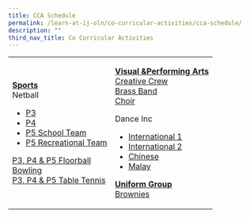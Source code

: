 ```yaml
---
title: CCA Schedule
permalink: /learn-at-ij-oln/co-curricular-activities/cca-schedule/
description: ""
third_nav_title: Co Curricular Activities
---
```

<table>
<tbody>
<tr>
<td>
<p><strong><u>Sports<br /></u></strong>Netball</p>
<ul>
<li><a href="/files/T4%20-%20P3%20Netball.pdf" target="_blank" rel="noopener">P3</a></li>
<li><a href="/files/T4%20-%20P4%20Netball.pdf" target="_blank" rel="noopener">P4</a></li>
<li><a href="/files/T4%20-%20P5%20Netball_School%20Team.pdf" target="_blank" rel="noopener">P5&nbsp;School Team</a></li>
<li><a href="/files/T4%20-%20P5%20Netball_Recreational%20Team.pdf" target="_blank" rel="noopener">P5 Recreational Team</a></li>
</ul>
<p><a href="/files/T4%20-%20Floorball.pdf" target="_blank" rel="noopener">P3, P4 &amp; P5 Floorball</a><br /><a href="/files/T4%20-%20Bowling.pdf" target="_blank" rel="noopener">Bowling</a><br /><a href="/files/T4%20-%20Table%20Tennis.pdf" target="_blank" rel="noopener">P3, P4 &amp; P5 Table Tennis</a></p>
</td>
<td>
<p><strong><u>Visual &amp;Performing Arts<br /></u></strong><a href="/files/T4%20-%20Creative%20Crew.pdf" target="_blank" rel="noopener">Creative Crew</a><br /><a href="/files/T4%20-%20Brass%20band.pdf" target="_blank" rel="noopener">Brass Band</a><br /><a href="/files/T4%20-%20Choir.pdf" target="_blank" rel="noopener">Choir</a></p>
<p>Dance Inc</p>
<ul>
<li><a href="/files/T4%20-%20Dance%20Inc%201.pdf" target="_blank" rel="noopener">International 1</a></li>
<li><a href="/files/T4%20-%20Dance%20Inc%202.pdf" target="_blank" rel="noopener">International 2</a></li>
<li><a href="/files/T4%20-%20Dance%20Inc%203.pdf" target="_blank" rel="noopener">Chinese</a></li>
<li><a href="/files/T4%20-%20Dance%20Inc%204.pdf" target="_blank" rel="noopener">Malay</a></li>
</ul>
<p><strong><u>Uniform Group<br /></u></strong><a href="/files/T4%20-%20Brownies.pdf" target="_blank" rel="noopener">Brownies</a></p>
</td>
</tr>
</tbody>
</table>